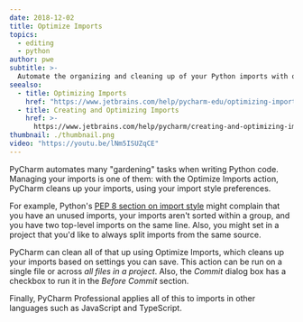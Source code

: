 ```yaml
---
date: 2018-12-02
title: Optimize Imports
topics:
  - editing
  - python
author: pwe
subtitle: >-
  Automate the organizing and cleaning up of your Python imports with optimize imports.
seealso:
  - title: Optimizing Imports
    href: "https://www.jetbrains.com/help/pycharm-edu/optimizing-imports.html"
  - title: Creating and Optimizing Imports
    href: >-
      https://www.jetbrains.com/help/pycharm/creating-and-optimizing-imports.html
thumbnail: ./thumbnail.png
video: "https://youtu.be/lNm5ISUZqCE"
---
```


PyCharm automates many "gardening" tasks when writing Python code. Managing your imports is one of them: with the Optimize Imports action, PyCharm cleans
up your imports, using your import style preferences.

For example, Python's [PEP 8 section on import style](https://www.python.org/dev/peps/pep-0008/#imports) might complain that you have an unused imports, your imports aren't sorted within a group, and you have two top-level imports on the same line. Also, you might set in a project that you'd like to always split imports from the same source.

PyCharm can clean all of that up using Optimize Imports, which cleans up your imports based on settings you can save. This action can be run on a single file or across _all files in a project_. Also, the _Commit_ dialog box has a checkbox to run it in the _Before Commit_ section.

Finally, PyCharm Professional applies all of this to imports in other languages such as JavaScript and TypeScript.
